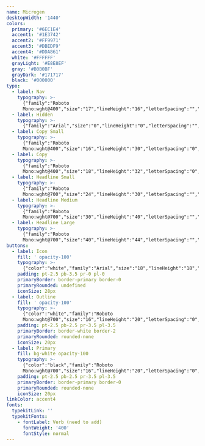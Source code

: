 ```yaml
---
name: Microgen
desktopWidth: '1440'
colors:
  primary: '#6EC1E4'
  accent1: '#1E3742'
  accent2: '#FF9971'
  accent3: '#DBEDF9'
  accent4: '#DDA861'
  white: '#FFFFFF'
  grayLight: '#E8E8EF'
  gray: '#B0B0BF'
  grayDark: '#171717'
  black: '#000000'
typo:
  - label: Nav
    typography: >-
      {"family":"Roboto
      Mono:wght@400","size":"17","lineHeight":"16","letterSpacing":"","margin":"","smSize":"","smLineHeight":"","smLetterSpacing":"","smMargin":""}
  - label: Hidden
    typography: >-
      {"family":"Arial","size":"0","lineHeight":"0","letterSpacing":"","margin":"","smSize":"","smLineHeight":"","smLetterSpacing":"","smMargin":""}
  - label: Copy Small
    typography: >-
      {"family":"Roboto
      Mono:wght@400","size":"16","lineHeight":"30","letterSpacing":"0","margin":"20","smSize":"","smLineHeight":"","smLetterSpacing":"","smMargin":""}
  - label: Copy
    typography: >-
      {"family":"Roboto
      Mono:wght@400","size":"18","lineHeight":"32","letterSpacing":"0","margin":"20","smSize":"","smLineHeight":"","smLetterSpacing":"","smMargin":""}
  - label: Headline Small
    typography: >-
      {"family":"Roboto
      Mono:wght@700","size":"24","lineHeight":"30","letterSpacing":"","margin":"15","smSize":"","smLineHeight":"","smLetterSpacing":"","smMargin":""}
  - label: Headline Medium
    typography: >-
      {"family":"Roboto
      Mono:wght@700","size":"30","lineHeight":"40","letterSpacing":"","margin":"15","smSize":"","smLineHeight":"","smLetterSpacing":"","smMargin":""}
  - label: Headline Large
    typography: >-
      {"family":"Roboto
      Mono:wght@700","size":"40","lineHeight":"44","letterSpacing":"","margin":"20","smSize":"36","smLineHeight":"40","smLetterSpacing":"","smMargin":""}
buttons:
  - label: Icon
    fill: ' opacity-100'
    typography: >-
      {"color":"white","family":"Arial","size":"18","lineHeight":"18","letterSpacing":"0","smSize":"18","smLineHeight":"18","smLetterSpacing":"0"}
    padding: pt-2.5 pb-3.5 pr-0 pl-0
    primaryBorder: border-primary border-0
    primaryRounded: undefined
    iconSize: 28px
  - label: Outline
    fill: ' opacity-100'
    typography: >-
      {"color":"white","family":"Roboto
      Mono:wght@700","size":"16","lineHeight":"20","letterSpacing":"0","smSize":"16","smLineHeight":"16","smLetterSpacing":"0"}
    padding: pt-2.5 pb-2.5 pr-3.5 pl-3.5
    primaryBorder: border-white border-2
    primaryRounded: rounded-none
    iconSize: 20px
  - label: Primary
    fill: bg-white opacity-100
    typography: >-
      {"color":"black","family":"Roboto
      Mono:wght@700","size":"16","lineHeight":"20","letterSpacing":"0","smSize":"16","smLineHeight":"16","smLetterSpacing":"0"}
    padding: pt-2.5 pb-2.5 pr-3.5 pl-3.5
    primaryBorder: border-primary border-0
    primaryRounded: rounded-none
    iconSize: 20px
linkColor: accent4
fonts:
  typekitLink: ''
  typekitFonts:
    - fontLabel: Verb (need to add)
      fontWeight: '400'
      fontStyle: normal
---
```







